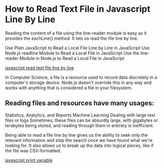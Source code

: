 # How to Read Text File in Javascript Line By Line

Reading the content of a file using the line-reader module is easy as it provides the eachLine() method. It lets us read the file line by line.

Use Plain JavaScript to Read a Local File Line by Line in JavaScript
Use Node.js readline Module to Read a Local File in JavaScript
Use the line-reader Module in Node.js to Read a Local File in JavaScript

[javascript read text file line by line](https://www.pakainfo.com/javascript-read-text-file-line-by-line/)

In Computer Science, a file is a resource used to record data discretely in a computer's storage device. Node.js doesn't override this in any way and works with anything that is considered a file in your filesystem.

## Reading files and resources have many usages:

Statistics, Analytics, and Reports
Machine Learning
Dealing with large text files or logs
Sometimes, these files can be absurdly large, with gigabytes or terabytes being stored, and reading through them in entirety is inefficient.

Being able to read a file line by line gives us the ability to seek only the relevant information and stop the search once we have found what we're looking for. It also allows us to break up the data into logical pieces, like if the file was CSV-formatted.

[javascript print variable](https://www.pakainfo.com/how-to-print-display-javascript-variable-in-html/)
